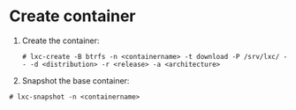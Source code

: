 # Create container

1. Create the container:

	```
	# lxc-create -B btrfs -n <containername> -t download -P /srv/lxc/ -- -d <distribution> -r <release> -a <architecture>
	```

2. Snapshot the base container:

  ```
  # lxc-snapshot -n <containername>
  ```


<!-- REFERENCES -->



<!-- NGREP ONELINERS

>>> Create LXC container from a template: # lxc-create -B btrfs -n <containername> -t download -P /srv/lxc/ -- -d <distribution> -r <release> -a <architecture>

>>> Snapshot LXC container: # lxc-snapshot -n <containername>

-->
